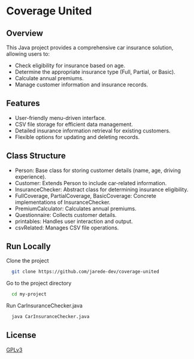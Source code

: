 
# Coverage United




## Overview

This Java project provides a comprehensive car insurance solution, allowing users to:
- Check eligibility for insurance based on age.
- Determine the appropriate insurance type (Full, Partial, or Basic).
- Calculate annual premiums.
- Manage customer information and insurance records.

## Features

- User-friendly menu-driven interface.
- CSV file storage for efficient data management.
- Detailed insurance information retrieval for existing customers.
- Flexible options for updating and deleting records.

## Class Structure

- Person: Base class for storing customer details (name, age, driving experience).
- Customer: Extends Person to include car-related information.
- InsuranceChecker: Abstract class for determining insurance eligibility.
- FullCoverage, PartialCoverage, BasicCoverage: Concrete implementations of InsuranceChecker.
- PremiumCalculator: Calculates annual premiums.
- Questionnaire: Collects customer details.
- printables: Handles user interaction and output.
- csvRelated: Manages CSV file operations.






## Run Locally

Clone the project

```bash
  git clone https://github.com/jarede-dev/coverage-united
```

Go to the project directory

```bash
  cd my-project
```

Run CarInsuranceChecker.java
```bash
  java CarInsuranceChecker.java
```



## License

[GPLv3](https://choosealicense.com/licenses/gpl-3.0/)

